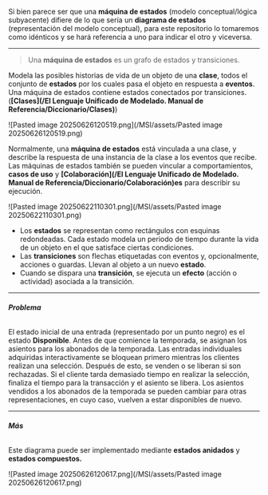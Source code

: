 Si bien parece ser que una **máquina de estados** (modelo conceptual/lógica subyacente) difiere de lo que sería un **diagrama de estados** (representación del modelo conceptual), para este repositorio lo tomaremos como idénticos y se hará referencia a uno para indicar el otro y viceversa.
****
> Una **máquina de estados** es un grafo de estados y transiciones.

Modela las posibles historias de vida de un objeto de una **clase**, todos el conjunto de **estados** por los cuales pasa el objeto en respuesta a **eventos**. 
Una máquina de estados contiene estados conectados por transiciones. (**[Clases](/El Lenguaje Unificado de Modelado. Manual de Referencia/Diccionario/Clases)**)

![Pasted image 20250626120519.png](/MSI/assets/Pasted image 20250626120519.png)

Normalmente, una **máquina de estados** está vinculada a una clase, y describe la respuesta de una instancia de la clase a los eventos que recibe. 
Las máquinas de estados también se pueden vincular a comportamientos, **casos de uso** y **[Colaboración](/El Lenguaje Unificado de Modelado. Manual de Referencia/Diccionario/Colaboración)es** para describir su ejecución.

![Pasted image 20250622110301.png](/MSI/assets/Pasted image 20250622110301.png)

- Los **estados** se representan como rectángulos con esquinas redondeadas. Cada estado modela un periodo de tiempo durante la vida de un objeto en el que satisface ciertas condiciones.
- Las **transiciones** son flechas etiquetadas con eventos y, opcionalmente, acciones o guardas. Llevan al objeto a un nuevo **estado**.
- Cuando se dispara una **transición**, se ejecuta un **efecto** (acción o actividad) asociada a la transición.
****
###### **Problema**
El estado inicial de una entrada (representado por un punto negro) es el estado **Disponible**. Antes de que comience la temporada, se asignan los asientos para los abonados de la temporada. Las entradas individuales adquiridas interactivamente se bloquean primero mientras los clientes realizan una selección. Después de esto, se venden o se liberan si son rechazadas. Si el cliente tarda demasiado tiempo en realizar la selección, finaliza el tiempo para la transacción y el asiento se libera. Los asientos vendidos a los abonados de la temporada se pueden cambiar para otras representaciones, en cuyo caso, vuelven a estar disponibles de nuevo.
****
###### **Más**
Este diagrama puede ser implementado mediante **estados anidados** y **estados compuestos.**

![Pasted image 20250626120617.png](/MSI/assets/Pasted image 20250626120617.png)